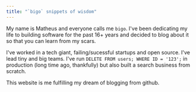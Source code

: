 ```yaml
---
title: "`bigo` snippets of wisdom"
---
```


My name is Matheus and everyone calls me `bigo`. I've been dedicating my life to building software for the past 16+ years and decided to blog about it so that you can learn from my scars.

I've worked in a tech giant, failing/sucessful startups and open source. I've lead tiny and big teams. I've run `DELETE FROM users; WHERE ID = '123';` in production (long time ago, thankfully) but also built a search business from scratch.

This website is me fulfilling my dream of blogging from github.


